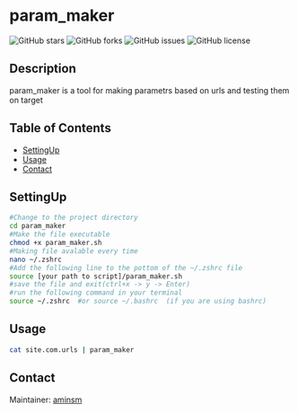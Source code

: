 # param_maker

![GitHub stars](https://img.shields.io/github/stars/amins-m/Hunt)
![GitHub forks](https://img.shields.io/github/forks/amins-m/Hunt)
![GitHub issues](https://img.shields.io/github/issues/amins-m/Hunt)
![GitHub license](https://img.shields.io/github/license/amins-m/Hunt)

## Description
param_maker is a tool for making parametrs based on urls and testing them on target 

## Table of Contents
- [SettingUp](#SettingUp)
- [Usage](#usage)
- [Contact](#contact)

## SettingUp
```sh
#Change to the project directory
cd param_maker
#Make the file executable 
chmod +x param_maker.sh
#Making file avalable every time
nano ~/.zshrc
#Add the following line to the pottom of the ~/.zshrc file 
source [your path to script]/param_maker.sh
#save the file and exit(ctrl+x -> y -> Enter)
#run the following command in your terminal
source ~/.zshrc  #or source ~/.bashrc  (if you are using bashrc)
```

## Usage
```sh
cat site.com.urls | param_maker
```

## Contact
Maintainer: [aminsm](https://github.com/amins-m)  


